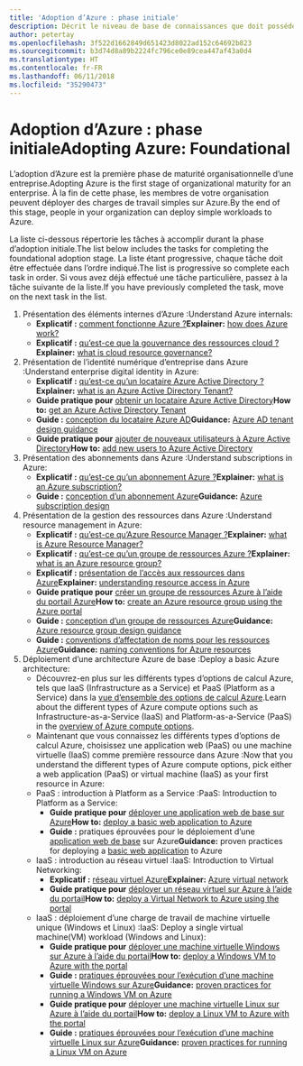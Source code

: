 ```yaml
---
title: 'Adoption d’Azure : phase initiale'
description: Décrit le niveau de base de connaissances que doit posséder une entreprise pour adopter Azure
author: petertay
ms.openlocfilehash: 3f522d1662849d651423d8022ad152c64692b823
ms.sourcegitcommit: b3d74d8a89b2224fc796ce0e89cea447af43a0d4
ms.translationtype: HT
ms.contentlocale: fr-FR
ms.lasthandoff: 06/11/2018
ms.locfileid: "35290473"
---
```

# <a name="adopting-azure-foundational"></a><span data-ttu-id="d60c3-103">Adoption d’Azure : phase initiale</span><span class="sxs-lookup"><span data-stu-id="d60c3-103">Adopting Azure: Foundational</span></span>

<span data-ttu-id="d60c3-104">L’adoption d’Azure est la première phase de maturité organisationnelle d’une entreprise.</span><span class="sxs-lookup"><span data-stu-id="d60c3-104">Adopting Azure is the first stage of organizational maturity for an enterprise.</span></span> <span data-ttu-id="d60c3-105">À la fin de cette phase, les membres de votre organisation peuvent déployer des charges de travail simples sur Azure.</span><span class="sxs-lookup"><span data-stu-id="d60c3-105">By the end of this stage, people in your organization can deploy simple workloads to Azure.</span></span>

<span data-ttu-id="d60c3-106">La liste ci-dessous répertorie les tâches à accomplir durant la phase d’adoption initiale.</span><span class="sxs-lookup"><span data-stu-id="d60c3-106">The list below includes the tasks for completing the foundational adoption stage.</span></span> <span data-ttu-id="d60c3-107">La liste étant progressive, chaque tâche doit être effectuée dans l’ordre indiqué.</span><span class="sxs-lookup"><span data-stu-id="d60c3-107">The list is progressive so complete each task in order.</span></span> <span data-ttu-id="d60c3-108">Si vous avez déjà effectué une tâche particulière, passez à la tâche suivante de la liste.</span><span class="sxs-lookup"><span data-stu-id="d60c3-108">If you have previously completed the task, move on the next task in the list.</span></span> 

1. <span data-ttu-id="d60c3-109">Présentation des éléments internes d’Azure :</span><span class="sxs-lookup"><span data-stu-id="d60c3-109">Understand Azure internals:</span></span>
    - <span data-ttu-id="d60c3-110">**Explicatif :** [comment fonctionne Azure ?](azure-explainer.md)</span><span class="sxs-lookup"><span data-stu-id="d60c3-110">**Explainer:** [how does Azure work?](azure-explainer.md)</span></span>
    - <span data-ttu-id="d60c3-111">**Explicatif :** [qu’est-ce que la gouvernance des ressources cloud ?](governance-explainer.md)</span><span class="sxs-lookup"><span data-stu-id="d60c3-111">**Explainer:** [what is cloud resource governance?](governance-explainer.md)</span></span>
2. <span data-ttu-id="d60c3-112">Présentation de l’identité numérique d’entreprise dans Azure :</span><span class="sxs-lookup"><span data-stu-id="d60c3-112">Understand enterprise digital identity in Azure:</span></span>
    - <span data-ttu-id="d60c3-113">**Explicatif :** [qu’est-ce qu’un locataire Azure Active Directory ?](tenant-explainer.md)</span><span class="sxs-lookup"><span data-stu-id="d60c3-113">**Explainer:** [what is an Azure Active Directory Tenant?](tenant-explainer.md)</span></span>
    - <span data-ttu-id="d60c3-114">**Guide pratique pour** [obtenir un locataire Azure Active Directory](/azure/active-directory/develop/active-directory-howto-tenant?toc=/azure/architecture/cloud-adoption-guide/toc.json)</span><span class="sxs-lookup"><span data-stu-id="d60c3-114">**How to:** [get an Azure Active Directory Tenant](/azure/active-directory/develop/active-directory-howto-tenant?toc=/azure/architecture/cloud-adoption-guide/toc.json)</span></span>
    - <span data-ttu-id="d60c3-115">**Guide :** [conception du locataire Azure AD](tenant.md)</span><span class="sxs-lookup"><span data-stu-id="d60c3-115">**Guidance:** [Azure AD tenant design guidance](tenant.md)</span></span>
    - <span data-ttu-id="d60c3-116">**Guide pratique pour** [ajouter de nouveaux utilisateurs à Azure Active Directory](/azure/active-directory/add-users-azure-active-directory?toc=/azure/architecture/cloud-adoption-guide/toc.json)</span><span class="sxs-lookup"><span data-stu-id="d60c3-116">**How to:** [add new users to Azure Active Directory](/azure/active-directory/add-users-azure-active-directory?toc=/azure/architecture/cloud-adoption-guide/toc.json)</span></span>    
3. <span data-ttu-id="d60c3-117">Présentation des abonnements dans Azure :</span><span class="sxs-lookup"><span data-stu-id="d60c3-117">Understand subscriptions in Azure:</span></span>
    - <span data-ttu-id="d60c3-118">**Explicatif :** [qu’est-ce qu’un abonnement Azure ?](subscription-explainer.md)</span><span class="sxs-lookup"><span data-stu-id="d60c3-118">**Explainer:** [what is an Azure subscription?](subscription-explainer.md)</span></span>
    - <span data-ttu-id="d60c3-119">**Guide :** [conception d’un abonnement Azure](subscription.md)</span><span class="sxs-lookup"><span data-stu-id="d60c3-119">**Guidance:** [Azure subscription design](subscription.md)</span></span>
4. <span data-ttu-id="d60c3-120">Présentation de la gestion des ressources dans Azure :</span><span class="sxs-lookup"><span data-stu-id="d60c3-120">Understand resource management in Azure:</span></span> 
    - <span data-ttu-id="d60c3-121">**Explicatif :** [qu’est-ce qu’Azure Resource Manager ?](resource-manager-explainer.md)</span><span class="sxs-lookup"><span data-stu-id="d60c3-121">**Explainer:** [what is Azure Resource Manager?](resource-manager-explainer.md)</span></span>
    - <span data-ttu-id="d60c3-122">**Explicatif :** [qu’est-ce qu’un groupe de ressources Azure ?](resource-group-explainer.md)</span><span class="sxs-lookup"><span data-stu-id="d60c3-122">**Explainer:** [what is an Azure resource group?](resource-group-explainer.md)</span></span>
    - <span data-ttu-id="d60c3-123">**Explicatif :** [présentation de l’accès aux ressources dans Azure](/azure/active-directory/active-directory-understanding-resource-access?toc=/azure/architecture/cloud-adoption-guide/toc.json)</span><span class="sxs-lookup"><span data-stu-id="d60c3-123">**Explainer:** [understanding resource access in Azure](/azure/active-directory/active-directory-understanding-resource-access?toc=/azure/architecture/cloud-adoption-guide/toc.json)</span></span>
    - <span data-ttu-id="d60c3-124">**Guide pratique pour** [créer un groupe de ressources Azure à l’aide du portail Azure](/azure/azure-resource-manager/resource-group-portal?toc=/azure/architecture/cloud-adoption-guide/toc.json)</span><span class="sxs-lookup"><span data-stu-id="d60c3-124">**How to:** [create an Azure resource group using the Azure portal](/azure/azure-resource-manager/resource-group-portal?toc=/azure/architecture/cloud-adoption-guide/toc.json)</span></span>
    - <span data-ttu-id="d60c3-125">**Guide :** [conception d’un groupe de ressources Azure](resource-group.md)</span><span class="sxs-lookup"><span data-stu-id="d60c3-125">**Guidance:** [Azure resource group design guidance](resource-group.md)</span></span>
    - <span data-ttu-id="d60c3-126">**Guide :** [conventions d’affectation de noms pour les ressources Azure](/azure/architecture/best-practices/naming-conventions?toc=/azure/architecture/cloud-adoption-guide/toc.json)</span><span class="sxs-lookup"><span data-stu-id="d60c3-126">**Guidance:** [naming conventions for Azure resources](/azure/architecture/best-practices/naming-conventions?toc=/azure/architecture/cloud-adoption-guide/toc.json)</span></span>
5. <span data-ttu-id="d60c3-127">Déploiement d’une architecture Azure de base :</span><span class="sxs-lookup"><span data-stu-id="d60c3-127">Deploy a basic Azure architecture:</span></span>
    - <span data-ttu-id="d60c3-128">Découvrez-en plus sur les différents types d’options de calcul Azure, tels que IaaS (Infrastructure as a Service) et PaaS (Platform as a Service) dans la [vue d’ensemble des options de calcul Azure](/azure/architecture/guide/technology-choices/compute-overview?toc=/azure/architecture/cloud-adoption-guide/toc.json).</span><span class="sxs-lookup"><span data-stu-id="d60c3-128">Learn about the different types of Azure compute options such as Infrastructure-as-a-Service (IaaS) and Platform-as-a-Service (PaaS) in the [overview of Azure compute options](/azure/architecture/guide/technology-choices/compute-overview?toc=/azure/architecture/cloud-adoption-guide/toc.json).</span></span>
    - <span data-ttu-id="d60c3-129">Maintenant que vous connaissez les différents types d’options de calcul Azure, choisissez une application web (PaaS) ou une machine virtuelle (IaaS) comme première ressource dans Azure :</span><span class="sxs-lookup"><span data-stu-id="d60c3-129">Now that you understand the different types of Azure compute options, pick either a web application (PaaS) or virtual machine (IaaS) as your first resource in Azure:</span></span>
    - <span data-ttu-id="d60c3-130">PaaS : introduction à Platform as a Service :</span><span class="sxs-lookup"><span data-stu-id="d60c3-130">PaaS: Introduction to Platform as a Service:</span></span>
        - <span data-ttu-id="d60c3-131">**Guide pratique pour** [déployer une application web de base sur Azure](/azure/app-service/app-service-web-overview?toc=/azure/architecture/cloud-adoption-guide/toc.json)</span><span class="sxs-lookup"><span data-stu-id="d60c3-131">**How to:** [deploy a basic web application to Azure](/azure/app-service/app-service-web-overview?toc=/azure/architecture/cloud-adoption-guide/toc.json)</span></span>
        - <span data-ttu-id="d60c3-132">**Guide :** pratiques éprouvées pour le déploiement d’une [application web de base](/azure/architecture/reference-architectures/app-service-web-app/basic-web-app?toc=/azure/architecture/cloud-adoption-guide/toc.json) sur Azure</span><span class="sxs-lookup"><span data-stu-id="d60c3-132">**Guidance:** proven practices for deploying a [basic web application](/azure/architecture/reference-architectures/app-service-web-app/basic-web-app?toc=/azure/architecture/cloud-adoption-guide/toc.json) to Azure</span></span>
    - <span data-ttu-id="d60c3-133">IaaS : introduction au réseau virtuel :</span><span class="sxs-lookup"><span data-stu-id="d60c3-133">IaaS: Introduction to Virtual Networking:</span></span>
        - <span data-ttu-id="d60c3-134">**Explicatif :** [réseau virtuel Azure](/azure/virtual-network/virtual-networks-overview?toc=/azure/architecture/cloud-adoption-guide/toc.json)</span><span class="sxs-lookup"><span data-stu-id="d60c3-134">**Explainer:** [Azure virtual network](/azure/virtual-network/virtual-networks-overview?toc=/azure/architecture/cloud-adoption-guide/toc.json)</span></span>
        - <span data-ttu-id="d60c3-135">**Guide pratique pour** [déployer un réseau virtuel sur Azure à l’aide du portail](/azure/virtual-network/virtual-networks-create-vnet-arm-pportal?toc=/azure/architecture/cloud-adoption-guide/toc.json)</span><span class="sxs-lookup"><span data-stu-id="d60c3-135">**How to:** [deploy a Virtual Network to Azure using the portal](/azure/virtual-network/virtual-networks-create-vnet-arm-pportal?toc=/azure/architecture/cloud-adoption-guide/toc.json)</span></span>
    - <span data-ttu-id="d60c3-136">IaaS : déploiement d’une charge de travail de machine virtuelle unique (Windows et Linux) :</span><span class="sxs-lookup"><span data-stu-id="d60c3-136">IaaS: Deploy a single virtual machine(VM) workload (Windows and Linux):</span></span>
        - <span data-ttu-id="d60c3-137">**Guide pratique pour** [déployer une machine virtuelle Windows sur Azure à l’aide du portail](/azure/virtual-machines/windows/quick-create-portal?toc=/azure/architecture/cloud-adoption-guide/toc.json)</span><span class="sxs-lookup"><span data-stu-id="d60c3-137">**How to:** [deploy a Windows VM to Azure with the portal](/azure/virtual-machines/windows/quick-create-portal?toc=/azure/architecture/cloud-adoption-guide/toc.json)</span></span>
        - <span data-ttu-id="d60c3-138">**Guide :** [pratiques éprouvées pour l’exécution d’une machine virtuelle Windows sur Azure](/azure/architecture/reference-architectures/virtual-machines-windows/single-vm?toc=/azure/architecture/cloud-adoption-guide/toc.json)</span><span class="sxs-lookup"><span data-stu-id="d60c3-138">**Guidance:** [proven practices for running a Windows VM on Azure](/azure/architecture/reference-architectures/virtual-machines-windows/single-vm?toc=/azure/architecture/cloud-adoption-guide/toc.json)</span></span>
        - <span data-ttu-id="d60c3-139">**Guide pratique pour** [déployer une machine virtuelle Linux sur Azure à l’aide du portail](/azure/virtual-machines/linux/quick-create-portal?toc=/azure/architecture/cloud-adoption-guide/toc.json)</span><span class="sxs-lookup"><span data-stu-id="d60c3-139">**How to:** [deploy a Linux VM to Azure with the portal](/azure/virtual-machines/linux/quick-create-portal?toc=/azure/architecture/cloud-adoption-guide/toc.json)</span></span>
        - <span data-ttu-id="d60c3-140">**Guide :** [pratiques éprouvées pour l’exécution d’une machine virtuelle Linux sur Azure](/azure/architecture/reference-architectures/virtual-machines-linux/single-vm?toc=/azure/architecture/cloud-adoption-guide/toc.json)</span><span class="sxs-lookup"><span data-stu-id="d60c3-140">**Guidance:** [proven practices for running a Linux VM on Azure](/azure/architecture/reference-architectures/virtual-machines-linux/single-vm?toc=/azure/architecture/cloud-adoption-guide/toc.json)</span></span>
